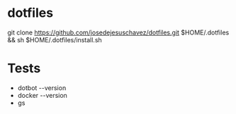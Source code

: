 # dotfiles
git clone https://github.com/josedejesuschavez/dotfiles.git $HOME/.dotfiles && sh $HOME/.dotfiles/install.sh

# Tests
- dotbot --version
- docker --version
- gs
